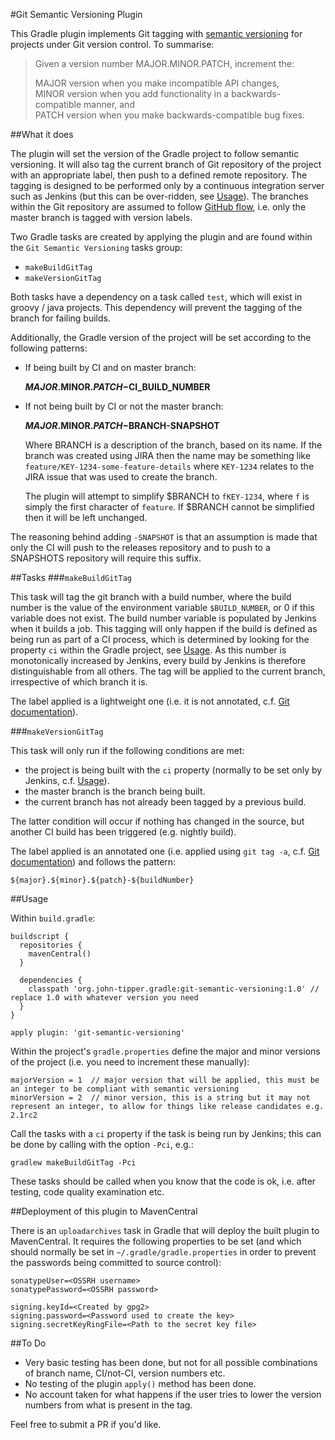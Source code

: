 #Git Semantic Versioning Plugin

This Gradle plugin implements Git tagging with [semantic versioning](http://semver.org) for projects under Git version control.  To summarise:
>Given a version number MAJOR.MINOR.PATCH, increment the:
> 
> MAJOR version when you make incompatible API changes,  
> MINOR version when you add functionality in a backwards-compatible manner, and  
> PATCH version when you make backwards-compatible bug fixes.

##What it does

The plugin will set the version of the Gradle project to follow semantic versioning.  It will also tag the current branch of Git repository of the project with an appropriate label, then push to a defined remote repository.  The tagging is designed to be performed only by a continuous integration server such as Jenkins (but this can be over-ridden, see [Usage](###usage)).  The branches within the Git repository are assumed to follow [GitHub flow](http://scottchacon.com/2011/08/31/github-flow.html), i.e. only the master branch is tagged with version labels.

Two Gradle tasks are created by applying the plugin and are found within the `Git Semantic Versioning` tasks group:

 * `makeBuildGitTag`
 * `makeVersionGitTag`

Both tasks have a dependency on a task called `test`, which will exist in groovy / java projects.  This dependency will prevent the tagging of the branch for failing builds.

Additionally, the Gradle version of the project will be set according to the following patterns:

  * If being built by CI and on master branch:  
      
      **$MAJOR.$MINOR.$PATCH-$CI_BUILD_NUMBER**

  * If not being built by CI or not the master branch:  
    
      **$MAJOR.$MINOR.$PATCH-$BRANCH-SNAPSHOT**

    Where BRANCH is a description of the branch, based on its name.  If the branch was created using JIRA then the name may be something like `feature/KEY-1234-some-feature-details` where `KEY-1234` relates to the JIRA issue that was used to create the branch.
    
    The plugin will attempt to simplify $BRANCH to `fKEY-1234`, where `f` is simply the first character of `feature`.  If $BRANCH cannot be simplified then it will be left unchanged.  

The reasoning behind adding `-SNAPSHOT` is that an assumption is made that only the CI will push to the releases repository and to push to a SNAPSHOTS repository will require this suffix.

##Tasks
###`makeBuildGitTag`

This task will tag the git branch with a build number, where the build number is the value of the environment variable `$BUILD_NUMBER`, or 0 if this variable does not exist.  The build number variable is populated by Jenkins when it builds a job.  This tagging will only happen if the build is defined as being run as part of a CI process, which is determined by looking for the property `ci` within the Gradle project, see [Usage](###usage).  As this number is monotonically increased by Jenkins, every build by Jenkins is therefore distinguishable from all others.  The tag will be applied to the current branch, irrespective of which branch it is.

The label applied is a lightweight one (i.e. it is not annotated, c.f. [Git documentation](https://git-scm.com/book/en/v2/Git-Basics-Tagging)).
 
###`makeVersionGitTag`

This task will only run if the following conditions are met:
 * the project is being built with the `ci` property (normally to be set only by Jenkins, c.f. [Usage](###usage)).
 * the master branch is the branch being built.
 * the current branch has not already been tagged by a previous build.
 
The latter condition will occur if nothing has changed in the source, but another CI build has been triggered (e.g. nightly build). 

The label applied is an annotated one (i.e. applied using `git tag -a`, c.f. [Git documentation](https://git-scm.com/book/en/v2/Git-Basics-Tagging)) and follows the pattern:

    ${major}.${minor}.${patch}-${buildNumber}

##Usage

Within `build.gradle`:

    buildscript {
      repositories {
        mavenCentral()
      }

      dependencies {
        classpath 'org.john-tipper.gradle:git-semantic-versioning:1.0' // replace 1.0 with whatever version you need
      }
    }

    apply plugin: 'git-semantic-versioning'
    
Within the project's `gradle.properties` define the major and minor versions of the project (i.e. you need to increment these manually):

    majorVersion = 1  // major version that will be applied, this must be an integer to be compliant with semantic versioning
    minorVersion = 2  // minor version, this is a string but it may not represent an integer, to allow for things like release candidates e.g. 2.1rc2
    
Call the tasks with a `ci` property if the task is being run by Jenkins; this can be done by calling with the option `-Pci`, e.g.:

    gradlew makeBuildGitTag -Pci
    
These tasks should be called when you know that the code is ok, i.e. after testing, code quality examination etc.

##Deployment of this plugin to MavenCentral

There is an `uploadarchives` task in Gradle that will deploy the built plugin to MavenCentral.  It requires the following properties to be set (and which should normally be set in `~/.gradle/gradle.properties` in order to prevent the passwords being committed to source control):
  
    sonatypeUser=<OSSRH username>  
    sonatypePassword=<OSSRH password>  
  
    signing.keyId=<Created by gpg2>  
    signing.password=<Password used to create the key>  
    signing.secretKeyRingFile=<Path to the secret key file>
    
##To Do
* Very basic testing has been done, but not for all possible combinations of branch name, CI/not-CI, version numbers etc.
* No testing of the plugin `apply()` method has been done.
* No account taken for what happens if the user tries to lower the version numbers from what is present in the tag.

Feel free to submit a PR if you'd like.